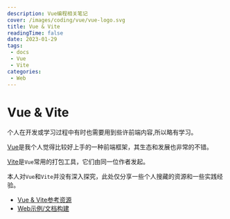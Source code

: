 ```yaml
---
description: Vue编程相关笔记
cover: /images/coding/vue/vue-logo.svg
title: Vue & Vite
readingTime: false
date: 2023-01-29
tags:
 - docs
 - Vue
 - Vite
categories:
 - Web
---
```


# Vue & Vite

个人在开发或学习过程中有时也需要用到些许前端内容,所以略有学习。

[Vue](https://cn.vuejs.org/guide/introduction.html)是我个人觉得比较好上手的一种前端框架，其生态和发展也非常的不错。

[Vite](https://cn.vitejs.dev/)是`Vue`常用的打包工具，它们由同一位作者发起。

本人对`Vue`和`Vite`并没有深入探究，此处仅分享一些个人搜藏的资源和一些实践经验。

* [Vue & Vite参考资源](./reference.md)
* [Web示例/文档构建](./docs-build.md)